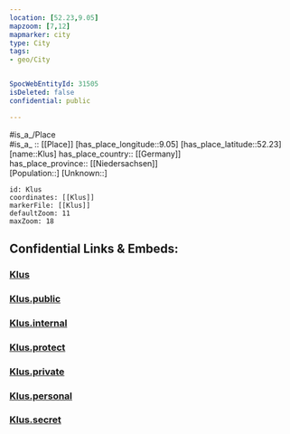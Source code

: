 ```yaml
---
location: [52.23,9.05] 
mapzoom: [7,12] 
mapmarker: city 
type: City
tags:
- geo/City


SpocWebEntityId: 31505
isDeleted: false
confidential: public

---
```

#is_a_/Place  
#is_a_ :: [[Place]] 
[has_place_longitude::9.05] 
[has_place_latitude::52.23] 
[name::Klus] 
has_place_country:: [[Germany]]  
has_place_province:: [[Niedersachsen]]  
[Population::] 
[Unknown::] 


```leaflet
id: Klus
coordinates: [[Klus]] 
markerFile: [[Klus]] 
defaultZoom: 11 
maxZoom: 18
```


## Confidential Links & Embeds: 

### [Klus](/_Standards/Earth/Continent/Europe/Europe~Central/Germany/Germany~West/Nordrhein-Westfalen/counties~NW/Lippe/cities~Lippe/Blomberg/Klus.md) 

### [Klus.public](/_public/Earth/Continent/Europe/Europe~Central/Germany/Germany~West/Nordrhein-Westfalen/counties~NW/Lippe/cities~Lippe/Blomberg/Klus.public.md) 

### [Klus.internal](/_internal/Earth/Continent/Europe/Europe~Central/Germany/Germany~West/Nordrhein-Westfalen/counties~NW/Lippe/cities~Lippe/Blomberg/Klus.internal.md) 

### [Klus.protect](/_protect/Earth/Continent/Europe/Europe~Central/Germany/Germany~West/Nordrhein-Westfalen/counties~NW/Lippe/cities~Lippe/Blomberg/Klus.protect.md) 

### [Klus.private](/_private/Earth/Continent/Europe/Europe~Central/Germany/Germany~West/Nordrhein-Westfalen/counties~NW/Lippe/cities~Lippe/Blomberg/Klus.private.md) 

### [Klus.personal](/_personal/Earth/Continent/Europe/Europe~Central/Germany/Germany~West/Nordrhein-Westfalen/counties~NW/Lippe/cities~Lippe/Blomberg/Klus.personal.md) 

### [Klus.secret](/_secret/Earth/Continent/Europe/Europe~Central/Germany/Germany~West/Nordrhein-Westfalen/counties~NW/Lippe/cities~Lippe/Blomberg/Klus.secret.md)

